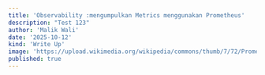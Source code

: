 ```yaml
---
title: 'Observability :mengumpulkan Metrics menggunakan Prometheus'
description: "Test 123"
author: 'Malik Wali'
date: '2025-10-12'
kind: 'Write Up'
image: 'https://upload.wikimedia.org/wikipedia/commons/thumb/7/72/Prometheus_and_Atlas%2C_Laconian_black-figure_kylix%2C_by_the_Arkesilas_Painter%2C_560-550_BC%2C_inv._16592_-_Museo_Gregoriano_Etrusco_-_Vatican_Museums_-_DSC01069.jpg/1280px-Prometheus_and_Atlas%2C_Laconian_black-figure_kylix%2C_by_the_Arkesilas_Painter%2C_560-550_BC%2C_inv._16592_-_Museo_Gregoriano_Etrusco_-_Vatican_Museums_-_DSC01069.jpg'
published: true
---
```

